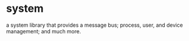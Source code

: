 system
======

a system library that provides a message bus; process, user, and device management; and much more.